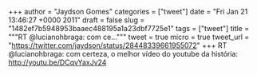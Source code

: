 
+++
author = "Jaydson Gomes"
categories = ["tweet"]
date = "Fri Jan 21 13:46:27 +0000 2011"
draft = false
slug = "1482ef7b5948953baaec488195a1a23dbf7725e1"
tags = ["tweet"]
title = """RT @lucianohbraga: com ce..."""
tweet = true
micro = true
tweet_url = "https://twitter.com/jaydson/status/28448339661955072"
+++
RT @lucianohbraga: com certeza, o melhor vídeo do youtube da história: http://youtu.be/DCqvYaxJv24
